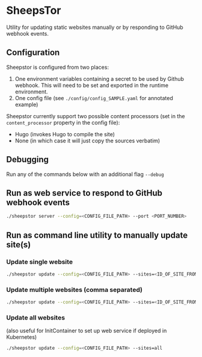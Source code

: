# SheepsTor
Utility for updating static websites manually or by responding to GitHub webhook events.

## Configuration
Sheepstor is configured from two places:

1. One environment variables containing a secret to be used by Github webhook. This will need to be set and exported in the runtime environment.
2. One config file (see `./config/config_SAMPLE.yaml` for annotated example)

Sheepstor currently support two possible content processors (set in the `content_processor` property in the config file):
- Hugo (invokes Hugo to compile the site)
- None (in which case it will just copy the sources verbatim)

## Debugging
Run any of the commands below with an additional flag `--debug`


## Run as web service to respond to GitHub webhook events
```bash
./sheepstor server --config=<CONFIG_FILE_PATH> --port <PORT_NUMBER>
```

## Run as command line utility to manually update site(s)
### Update single website
```bash
./sheepstor update --config=<CONFIG_FILE_PATH> --sites=<ID_OF_SITE_FROM_CONFIG>
```

### Update multiple websites (comma separated)
```bash
./sheepstor update --config=<CONFIG_FILE_PATH> --sites=<ID_OF_SITE_FROM_CONFIG>,<ID_OF_ANOTHER_SITE_FROM_CONFIG>
```

### Update all websites
(also useful for InitContainer to set up web service if deployed in Kubernetes)
```bash
./sheepstor update --config=<CONFIG_FILE_PATH> --sites=all
```
